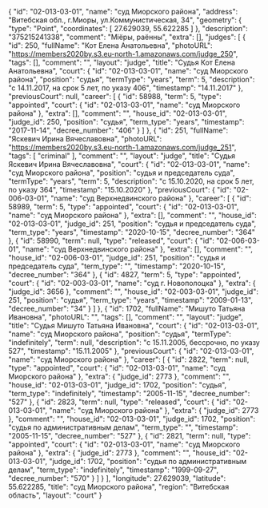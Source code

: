 {
    "id": "02-013-03-01",
    "name": "суд Миорского района",
    "address": "Витебская обл., г.Миоры, ул.Коммунистическая, 34",
    "geometry": {
        "type": "Point",
        "coordinates": [
            27.629039,
            55.622285
        ]
    },
    "description": "375215241338",
    "comment": "Міёры, раённы",
    "extra": [],
    "judges": [
        {
            "id": 250,
            "fullName": "Кот Елена Анатольевна",
            "photoURL": "https://members2020by.s3.eu-north-1.amazonaws.com/judge_250",
            "tags": [],
            "comment": "",
            "layout": "judge",
            "title": "Судья Кот Елена Анатольевна",
            "court": {
                "id": "02-013-03-01",
                "name": "суд Миорского района",
                "position": "судья",
                "termType": "years",
                "term": 5,
                "description": "c 14.11.2017, на срок 5 лет, по указу 406",
                "timestamp": "14.11.2017"
            },
            "previousCourt": null,
            "career": [
                {
                    "id": 58988,
                    "term": 5,
                    "type": "appointed",
                    "court": {
                        "id": "02-013-03-01",
                        "name": "суд Миорского района"
                    },
                    "extra": [],
                    "comment": "",
                    "house_id": "02-013-03-01",
                    "judge_id": 250,
                    "position": "судья",
                    "term_type": "years",
                    "timestamp": "2017-11-14",
                    "decree_number": "406"
                }
            ]
        },
        {
            "id": 251,
            "fullName": "Яскевич Ирина Вячеславовна",
            "photoURL": "https://members2020by.s3.eu-north-1.amazonaws.com/judge_251",
            "tags": [
                "criminal"
            ],
            "comment": "",
            "layout": "judge",
            "title": "Судья Яскевич Ирина Вячеславовна",
            "court": {
                "id": "02-013-03-01",
                "name": "суд Миорского района",
                "position": "судья и председатель суда",
                "termType": "years",
                "term": 5,
                "description": "c 15.10.2020, на срок 5 лет, по указу 364",
                "timestamp": "15.10.2020"
            },
            "previousCourt": {
                "id": "02-006-03-01",
                "name": "суд Верхнедвинского района"
            },
            "career": [
                {
                    "id": 58989,
                    "term": 5,
                    "type": "appointed",
                    "court": {
                        "id": "02-013-03-01",
                        "name": "суд Миорского района"
                    },
                    "extra": [],
                    "comment": "",
                    "house_id": "02-013-03-01",
                    "judge_id": 251,
                    "position": "судья и председатель суда",
                    "term_type": "years",
                    "timestamp": "2020-10-15",
                    "decree_number": "364"
                },
                {
                    "id": 58990,
                    "term": null,
                    "type": "released",
                    "court": {
                        "id": "02-006-03-01",
                        "name": "суд Верхнедвинского района"
                    },
                    "extra": [],
                    "comment": "",
                    "house_id": "02-006-03-01",
                    "judge_id": 251,
                    "position": "судья и председатель суда",
                    "term_type": "",
                    "timestamp": "2020-10-15",
                    "decree_number": "364"
                },
                {
                    "id": 4827,
                    "term": 5,
                    "type": "appointed",
                    "court": {
                        "id": "02-003-03-01",
                        "name": "суд г. Новополоцка"
                    },
                    "extra": {
                        "judge_id": 3656
                    },
                    "comment": "",
                    "house_id": "02-003-03-01",
                    "judge_id": 251,
                    "position": "судья",
                    "term_type": "years",
                    "timestamp": "2009-01-13",
                    "decree_number": "34"
                }
            ]
        },
        {
            "id": 1702,
            "fullName": "Мишуто Татьяна Ивановна",
            "photoURL": "",
            "tags": [],
            "comment": "",
            "layout": "judge",
            "title": "Судья Мишуто Татьяна Ивановна",
            "court": {
                "id": "02-013-03-01",
                "name": "суд Миорского района",
                "position": "судья",
                "termType": "indefinitely",
                "term": null,
                "description": "c 15.11.2005, бессрочно, по указу 527",
                "timestamp": "15.11.2005"
            },
            "previousCourt": {
                "id": "02-013-03-01",
                "name": "суд Миорского района"
            },
            "career": [
                {
                    "id": 2822,
                    "term": null,
                    "type": "appointed",
                    "court": {
                        "id": "02-013-03-01",
                        "name": "суд Миорского района"
                    },
                    "extra": {
                        "judge_id": 2773
                    },
                    "comment": "",
                    "house_id": "02-013-03-01",
                    "judge_id": 1702,
                    "position": "судья",
                    "term_type": "indefinitely",
                    "timestamp": "2005-11-15",
                    "decree_number": "527"
                },
                {
                    "id": 2823,
                    "term": null,
                    "type": "released",
                    "court": {
                        "id": "02-013-03-01",
                        "name": "суд Миорского района"
                    },
                    "extra": {
                        "judge_id": 2773
                    },
                    "comment": "",
                    "house_id": "02-013-03-01",
                    "judge_id": 1702,
                    "position": "судья по административным делам",
                    "term_type": "",
                    "timestamp": "2005-11-15",
                    "decree_number": "527"
                },
                {
                    "id": 2821,
                    "term": null,
                    "type": "appointed",
                    "court": {
                        "id": "02-013-03-01",
                        "name": "суд Миорского района"
                    },
                    "extra": {
                        "judge_id": 2773
                    },
                    "comment": "",
                    "house_id": "02-013-03-01",
                    "judge_id": 1702,
                    "position": "судья по административным делам",
                    "term_type": "indefinitely",
                    "timestamp": "1999-09-27",
                    "decree_number": "570"
                }
            ]
        }
    ],
    "longitude": 27.629039,
    "latitude": 55.622285,
    "title": "суд Миорского района",
    "region": "Витебская область",
    "layout": "court"
}